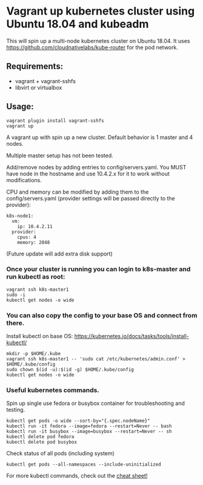 # Vagrant up kubernetes cluster using Ubuntu 18.04 and kubeadm
This will spin up a multi-node kubernetes cluster on Ubuntu 18.04.
It uses https://github.com/cloudnativelabs/kube-router for the pod network.

## Requirements:
- vagrant + vagrant-sshfs
- libvirt or virtualbox

## Usage:
```
vagrant plugin install vagrant-sshfs
vagrant up
```
A vagrant up with spin up a new cluster. Default behavior is 1 master and 4 nodes.

Multiple master setup has not been tested.

Add/remove nodes by adding entries to config/servers.yaml. You MUST have node in the hostname and use 10.4.2.x for it to work without modifications.

CPU and memory can be modified by adding them to the config/servers.yaml (provider settings will be passed directly to the provider):
```
k8s-node1:
  vm:
    ip: 10.4.2.11
  provider:
    cpus: 4
    memory: 2048
```
(Future update will add extra disk support)

### Once your cluster is running you can login to k8s-master and run kubectl as root:
```
vagrant ssh k8s-master1
sudo -i
kubectl get nodes -o wide
```

### You can also copy the config to your base OS and connect from there.
Install kubectl on base OS: https://kubernetes.io/docs/tasks/tools/install-kubectl/
```
mkdir -p $HOME/.kube
vagrant ssh k8s-master1 -- 'sudo cat /etc/kubernetes/admin.conf' > $HOME/.kube/config
sudo chown $(id -u):$(id -g) $HOME/.kube/config
kubectl get nodes -o wide
```

### Useful kubernetes commands.
Spin up single use fedora or busybox container for troubleshooting and testing.
```
kubectl get pods -o wide --sort-by="{.spec.nodeName}"
kubectl run -it fedora --image=fedora --restart=Never -- bash
kubectl run -it busybox --image=busybox --restart=Never -- sh
kubectl delete pod fedora
kubectl delete pod busybox
```

Check status of all pods (including system)
```
kubectl get pods --all-namespaces --include-uninitialized
```

For more kubectl commands, check out the [cheat sheet!](https://kubernetes.io/docs/reference/kubectl/cheatsheet/)
